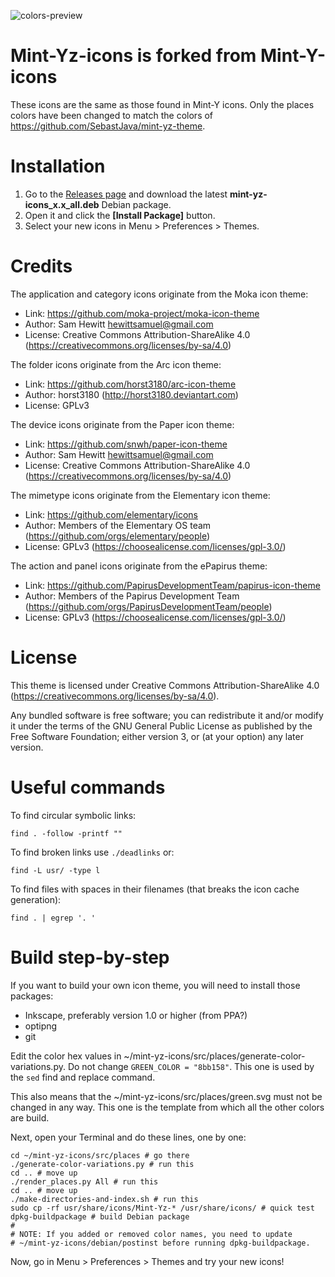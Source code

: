 ![colors-preview](https://github.com/SebastJava/mint-yz-icons/blob/sebastcolors/colors-preview.png)

Mint-Yz-icons is forked from Mint-Y-icons
=========================================

These icons are the same as those found in Mint-Y icons. Only the places colors have been changed to match the colors of https://github.com/SebastJava/mint-yz-theme.

Installation
============

1. Go to the [Releases page](https://github.com/SebastJava/mint-yz-icons/releases) and download the latest **mint-yz-icons_x.x_all.deb** Debian package.
2. Open it and click the **[Install Package]** button.
3. Select your new icons in Menu > Preferences > Themes.

Credits
=======

The application and category icons originate from the Moka icon theme:

* Link: https://github.com/moka-project/moka-icon-theme
* Author: Sam Hewitt <hewittsamuel@gmail.com>
* License: Creative Commons Attribution-ShareAlike 4.0 (https://creativecommons.org/licenses/by-sa/4.0)

The folder icons originate from the Arc icon theme:

* Link: https://github.com/horst3180/arc-icon-theme
* Author: horst3180 (http://horst3180.deviantart.com)
* License: GPLv3

The device icons originate from the Paper icon theme:

* Link: https://github.com/snwh/paper-icon-theme
* Author: Sam Hewitt <hewittsamuel@gmail.com>
* License: Creative Commons Attribution-ShareAlike 4.0 (https://creativecommons.org/licenses/by-sa/4.0)

The mimetype icons originate from the Elementary icon theme:

* Link: https://github.com/elementary/icons
* Author: Members of the Elementary OS team (https://github.com/orgs/elementary/people)
* License: GPLv3 (https://choosealicense.com/licenses/gpl-3.0/)

The action and panel icons originate from the ePapirus theme:

* Link: https://github.com/PapirusDevelopmentTeam/papirus-icon-theme
* Author: Members of the Papirus Development Team (https://github.com/orgs/PapirusDevelopmentTeam/people)
* License: GPLv3 (https://choosealicense.com/licenses/gpl-3.0/)

License
=======

This theme is licensed under Creative Commons Attribution-ShareAlike 4.0 (https://creativecommons.org/licenses/by-sa/4.0).

Any bundled software is free software; you can redistribute it and/or modify it under the terms of the GNU General Public License as published by the Free Software Foundation; either version 3, or (at your option) any later version.

Useful commands
===============

To find circular symbolic links:

	find . -follow -printf ""

To find broken links use `./deadlinks` or:

	find -L usr/ -type l

To find files with spaces in their filenames (that breaks the icon cache generation):

	find . | egrep '. '

Build step-by-step
==================

If you want to build your own icon theme, you will need to install those packages:
 
  * Inkscape, preferably version 1.0 or higher (from PPA?)
  * optipng
  * git

Edit the color hex values in ~/mint-yz-icons/src/places/generate-color-variations.py. Do not change `GREEN_COLOR = "8bb158"`. This one is used by the `sed` find and replace command.

This also means that the ~/mint-yz-icons/src/places/green.svg must not be changed in any way. This one is the template from which all the other colors are build.

Next, open your Terminal and do these lines, one by one:

	cd ~/mint-yz-icons/src/places # go there
	./generate-color-variations.py # run this
	cd .. # move up
	./render_places.py All # run this
	cd .. # move up
	./make-directories-and-index.sh # run this
	sudo cp -rf usr/share/icons/Mint-Yz-* /usr/share/icons/ # quick test
	dpkg-buildpackage # build Debian package
	#
	# NOTE: If you added or removed color names, you need to update
	# ~/mint-yz-icons/debian/postinst before running dpkg-buildpackage.

Now, go in Menu > Preferences > Themes and try your new icons!
